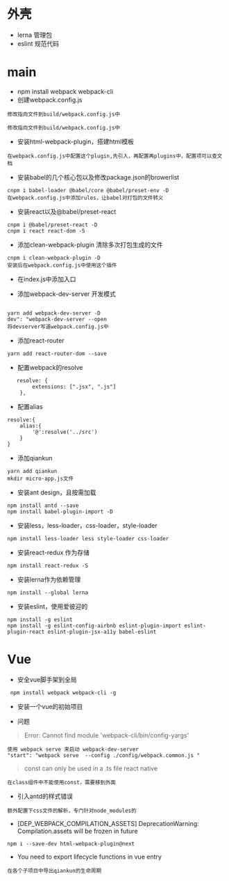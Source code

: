 # 外壳
- lerna 管理包
- eslint 规范代码
# main
- npm install webpack webpack-cli
- 创建webpack.config.js
```shell
修改指向文件到build/webpack.config.js中
```
```shell
修改指向文件到build/webpack.config.js中
``` 
- 安装html-webpack-plugin，搭建html模板
```shell
在webpack.config.js中配置这个plugin,先引入，再配置再plugins中，配置项可以查文档
```
- 安装babel的几个核心包以及修改package.json的browerlist
```shell
cnpm i babel-loader @babel/core @babel/preset-env -D
在webpack.config.js中添加rules，让babel对打包的文件转义
```
- 安装react以及@babel/preset-react
```shell
cnpm i @babel/preset-react -D
cnpm i react react-dom -S
```
- 添加clean-webpack-plugin 清除多次打包生成的文件
``` shell
cnpm i clean-webpack-plugin -D
安装后在webpack.config.js中使用这个插件
```
- 在index.js中添加入口

- 添加webpack-dev-server 开发模式
```shell

yarn add webpack-dev-server -D
dev": "webpack-dev-server --open
将devserver写道webpack.config.js中
```
- 添加react-router
```shell
yarn add react-router-dom --save
```
- 配置webpack的resolve
```shell
   resolve: {
        extensions: [".jsx", ".js"]
    },
```
- 配置alias
```shell
resolve:{
    alias:{
        '@':resolve('../src')
    }
}
```
- 添加qiankun
```shell
yarn add qiankun
mkdir micro-app.js文件
```
- 安装ant design，且按需加载
```shell
npm install antd --save
npm install babel-plugin-import -D
```
- 安装less，less-loader，css-loader，style-loader
```shell
npm install less-loader less style-loader css-loader
```
- 安装react-redux 作为存储
```shell
npm install react-redux -S
```
- 安装lerna作为依赖管理
```shell
npm install --global lerna
```
- 安装eslint，使用爱彼迎的
```shell
npm install -g eslint 
npm install -g eslint-config-airbnb eslint-plugin-import eslint-plugin-react eslint-plugin-jsx-a11y babel-eslint

```


# Vue
- 安全vue脚手架到全局
```shell
 npm install webpack webpack-cli -g
```
- 安装一个vue的初始项目








- 问题
> Error: Cannot find module 'webpack-cli/bin/config-yargs'
```shell
使用 webpack serve 来启动 webpack-dev-server
"start": "webpack serve  --config ./config/webpack.common.js "
```
> const can only be used in a .ts file react native
```shell
在class组件中不能使用const，需要移到外面
```
- 引入antd的样式错误
```shell
额外配置下css文件的解析，专门针对node_modules的
```
- [DEP_WEBPACK_COMPILATION_ASSETS] DeprecationWarning: Compilation.assets will be frozen in future
```
npm i --save-dev html-webpack-plugin@next
```

- You need to export lifecycle functions in vue entry
```shell
在各个子项目中导出qiankun的生命周期
```